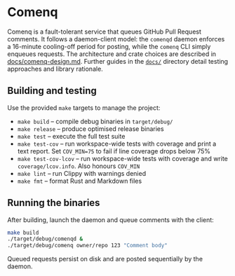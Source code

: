 # Comenq

Comenq is a fault-tolerant service that queues GitHub Pull Request comments. It
follows a daemon-client model: the `comenqd` daemon enforces a 16-minute
cooling-off period for posting, while the `comenq` CLI simply enqueues
requests. The architecture and crate choices are described in
[docs/comenq-design.md](docs/comenq-design.md). Further guides in the
[`docs/`](docs/) directory detail testing approaches and library rationale.

## Building and testing

Use the provided `make` targets to manage the project:

- `make build` &ndash; compile debug binaries in `target/debug/`
- `make release` &ndash; produce optimised release binaries
- `make test` &ndash; execute the full test suite
- `make test-cov` &ndash; run workspace-wide tests with coverage and print a
  text report. Set `COV_MIN=75` to fail if line coverage drops below 75%
- `make test-cov-lcov` &ndash; run workspace-wide tests with coverage and write
  `coverage/lcov.info`. Also honours `COV_MIN`
- `make lint` &ndash; run Clippy with warnings denied
- `make fmt` &ndash; format Rust and Markdown files

## Running the binaries

After building, launch the daemon and queue comments with the client:

```bash
make build
./target/debug/comenqd &
./target/debug/comenq owner/repo 123 "Comment body"
```

Queued requests persist on disk and are posted sequentially by the daemon.
